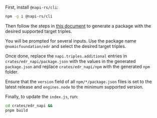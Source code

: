 First, install `@napi-rs/cli`:

```bash
npm -g i @napi-rs/cli
```

Then follow the steps in [this document](https://napi.rs/docs/introduction/simple-package) to generate a package with the desired supported target triples.

You will be prompted for several inputs.
Use the package name `@nomicfoundation/edr` and select the desired target triples.

Once done, replace the `napi.triples.additional` entries in `crates/edr_napi/package.json` with the values in the generated `package.json` and replace `crates/edr_napi/npm` with the generated `npm` folder.

Ensure that the `version` field of all `npm/*/package.json` files is set to the latest release and `engines.node` to the minimum supported version.

Finally, to update the `index.js`, run:

```bash
cd crates/edr_napi &&
pnpm build
```

